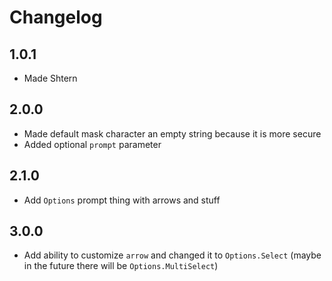 # Changelog

## 1.0.1

* Made Shtern

## 2.0.0

* Made default mask character an empty string because it is more secure
* Added optional `prompt` parameter

## 2.1.0

* Add `Options` prompt thing with arrows and stuff

## 3.0.0

* Add ability to customize `arrow` and changed it to `Options.Select` (maybe in the future there will be `Options.MultiSelect`)